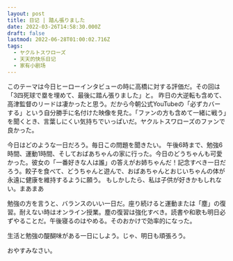 ```yaml
---
layout: post
title: 日记 | 踏ん張りました
date: 2022-03-26T14:58:30.000Z
draft: false
lastmod: 2022-06-28T01:00:02.716Z
tags:
  - ヤクルトスワローズ
  - 天天的快乐日记
  - 家有小剧场
---
```

このテーマは今日ヒーローインタビューの時に高橋に対する評価だ。その回は「3四死球で塁を埋めて、最後に踏ん張りました」と。
昨日の大逆転も含めて、高津監督のリードは凄かったと思う。だから今朝公式YouTubeの「必ずカバーする」という自分勝手に名付けた映像を見た。「ファンの方も含めて一緒に戦う」を聞くとき、言葉しにくい気持ちでいっぱいだ。ヤクルトスワローズのファンで良かった。

今日はどのような一日だろう。毎日この問題を聞きたい。
午後6時まで、勉強6時間、運動1時間、そしておばあちゃんの家に行った。今日のどうちゃんも可愛かった。彼女の「一番好きな人は誰」の答えがお姉ちゃんだ！記念すべき一日だろう。餃子を食べて、どうちゃんと遊んで、おばあちゃんとおじいちゃんの体が永遠に健康を維持するように願う。
もしかしたら、私は子供が好きかもしれない。まあまあ

勉強の方を言うと、バランスのいい一日だ。座り続けると運動または「塵」の復習。耐えない時はオンライン授業。塵の復習は強化すべき。読書や和歌も明日必ずやることだ。午後寝るのはやめる。そのおかけで効率的になった。

生活と勉強の醍醐味がある一日にしよう。じゃ、明日も頑張ろう。

おやすみなさい。